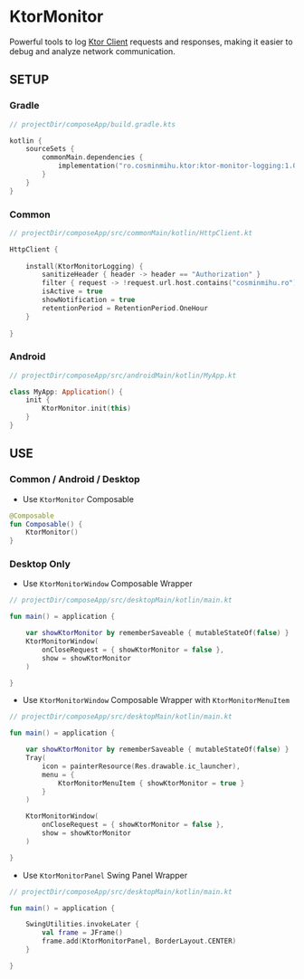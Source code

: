 # KtorMonitor
Powerful tools to log [Ktor Client](https://ktor.io/) requests and responses, making it easier to debug and analyze network communication.

## SETUP

### Gradle

```kotlin
// projectDir/composeApp/build.gradle.kts

kotlin {
    sourceSets {
        commonMain.dependencies {
            implementation("ro.cosminmihu.ktor:ktor-monitor-logging:1.0.0")
        }
    }
}
```

### Common

```kotlin
// projectDir/composeApp/src/commonMain/kotlin/HttpClient.kt

HttpClient {
	
    install(KtorMonitorLogging) {  
        sanitizeHeader { header -> header == "Authorization" }  
        filter { request -> !request.url.host.contains("cosminmihu.ro") }  
        isActive = true  
        showNotification = true  
        retentionPeriod = RetentionPeriod.OneHour  
    }
    
}
```

### Android

```kotlin
// projectDir/composeApp/src/androidMain/kotlin/MyApp.kt

class MyApp: Application() {  
    init {  
        KtorMonitor.init(this)  
    }  
}
```

## USE

### Common / Android / Desktop

* Use ```KtorMonitor``` Composable

```kotlin
@Composable
fun Composable() {
    KtorMonitor()
}
```

### Desktop Only

* Use ```KtorMonitorWindow``` Composable Wrapper

```kotlin
// projectDir/composeApp/src/desktopMain/kotlin/main.kt

fun main() = application {

    var showKtorMonitor by rememberSaveable { mutableStateOf(false) }
    KtorMonitorWindow(
        onCloseRequest = { showKtorMonitor = false },
        show = showKtorMonitor
    )

}
```

* Use ```KtorMonitorWindow``` Composable Wrapper with ```KtorMonitorMenuItem```

```kotlin
// projectDir/composeApp/src/desktopMain/kotlin/main.kt

fun main() = application {

    var showKtorMonitor by rememberSaveable { mutableStateOf(false) }
    Tray(
        icon = painterResource(Res.drawable.ic_launcher),
        menu = {
            KtorMonitorMenuItem { showKtorMonitor = true }
        }
    )

    KtorMonitorWindow(
        onCloseRequest = { showKtorMonitor = false },
        show = showKtorMonitor
    )

}
```

* Use ```KtorMonitorPanel``` Swing Panel Wrapper

```kotlin
// projectDir/composeApp/src/desktopMain/kotlin/main.kt

fun main() = application {

    SwingUtilities.invokeLater {
        val frame = JFrame()
        frame.add(KtorMonitorPanel, BorderLayout.CENTER)
    }

}
```
